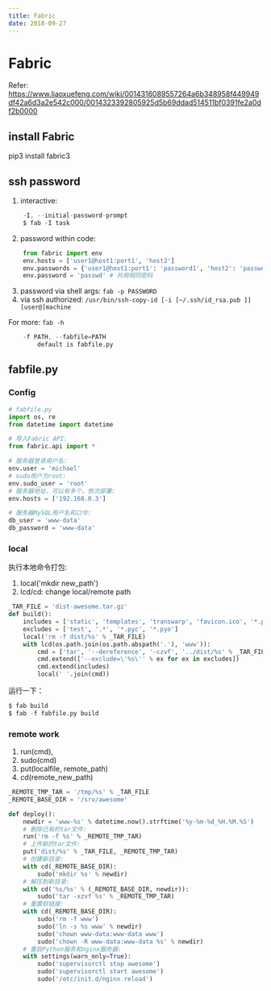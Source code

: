 ```yaml
---
title: Fabric
date: 2018-09-27
---
```

# Fabric
Refer: https://www.liaoxuefeng.com/wiki/0014316089557264a6b348958f449949df42a6d3a2e542c000/0014323392805925d5b69ddad514511bf0391fe2a0df2b0000

## install Fabric
pip3 install fabric3

## ssh password
1. interactive:
```s
    -I, --initial-password-prompt
    $ fab -I task
```
2. password within code:
```python
    from fabric import env
    env.hosts = ['user1@host1:port1', 'host2']
    env.passwords = {'user1@host1:port1': 'password1', 'host2': 'password2'}
    env.password = 'passwd' # 共用相同密码
```
3. password via shell args:
    `fab -p PASSWORD`
4. via ssh authorized:
    ` /usr/bin/ssh-copy-id [-i [~/.ssh/id_rsa.pub ]] [user@]machine `

For more: `fab -h`
```s
    -f PATH, --fabfile=PATH 
        default is fabfile.py
```

## fabfile.py
### Config
```python
# fabfile.py
import os, re
from datetime import datetime

# 导入Fabric API:
from fabric.api import *

# 服务器登录用户名:
env.user = 'michael'
# sudo用户为root:
env.sudo_user = 'root'
# 服务器地址，可以有多个，依次部署:
env.hosts = ['192.168.0.3']

# 服务器MySQL用户名和口令:
db_user = 'www-data'
db_password = 'www-data'
```

### local
执行本地命令打包:
1. local('mkdir new_path')
2. lcd/cd: change local/remote path

```python
_TAR_FILE = 'dist-awesome.tar.gz'
def build():
    includes = ['static', 'templates', 'transwarp', 'favicon.ico', '*.py']
    excludes = ['test', '.*', '*.pyc', '*.pyo']
    local('rm -f dist/%s' % _TAR_FILE)
    with lcd(os.path.join(os.path.abspath('.'), 'www')):
        cmd = ['tar', '--dereference', '-czvf', '../dist/%s' % _TAR_FILE]
        cmd.extend(['--exclude=\'%s\'' % ex for ex in excludes])
        cmd.extend(includes)
        local(' '.join(cmd))
```
运行一下：
```s
$ fab build
$ fab -f fabfile.py build
```

### remote work
1. run(cmd), 
2. sudo(cmd)
2. put(localfile, remote_path)
3. cd(remote_new_path)

```python
_REMOTE_TMP_TAR = '/tmp/%s' % _TAR_FILE
_REMOTE_BASE_DIR = '/srv/awesome'

def deploy():
    newdir = 'www-%s' % datetime.now().strftime('%y-%m-%d_%H.%M.%S')
    # 删除已有的tar文件:
    run('rm -f %s' % _REMOTE_TMP_TAR)
    # 上传新的tar文件:
    put('dist/%s' % _TAR_FILE, _REMOTE_TMP_TAR)
    # 创建新目录:
    with cd(_REMOTE_BASE_DIR):
        sudo('mkdir %s' % newdir)
    # 解压到新目录:
    with cd('%s/%s' % (_REMOTE_BASE_DIR, newdir)):
        sudo('tar -xzvf %s' % _REMOTE_TMP_TAR)
    # 重置软链接:
    with cd(_REMOTE_BASE_DIR):
        sudo('rm -f www')
        sudo('ln -s %s www' % newdir)
        sudo('chown www-data:www-data www')
        sudo('chown -R www-data:www-data %s' % newdir)
    # 重启Python服务和nginx服务器:
    with settings(warn_only=True):
        sudo('supervisorctl stop awesome')
        sudo('supervisorctl start awesome')
        sudo('/etc/init.d/nginx reload')
```